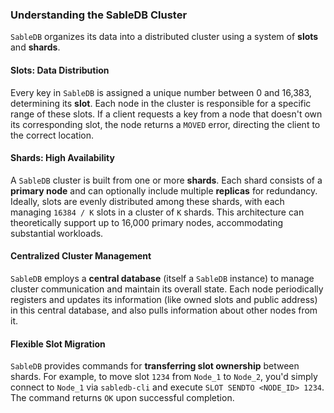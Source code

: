 ### Understanding the SableDB Cluster

`SableDB` organizes its data into a distributed cluster using a system of **slots** and **shards**.

#### Slots: Data Distribution

Every key in `SableDB` is assigned a unique number between 0 and 16,383, determining its **slot**. Each node in the cluster is responsible for a specific range of these slots. If a client requests a key from a node that doesn't own its corresponding slot, the node returns a `MOVED` error, directing the client to the correct location.

#### Shards: High Availability

A `SableDB` cluster is built from one or more **shards**. Each shard consists of a **primary node** and can optionally include multiple **replicas** for redundancy. Ideally, slots are evenly distributed among these shards, with each managing `16384 / K` slots in a cluster of `K` shards. This architecture can theoretically support up to 16,000 primary nodes, accommodating substantial workloads.

#### Centralized Cluster Management

`SableDB` employs a **central database** (itself a `SableDB` instance) to manage cluster communication and maintain its overall state. Each node periodically registers and updates its information (like owned slots and public address) in this central database, and also pulls information about other nodes from it.

#### Flexible Slot Migration

`SableDB` provides commands for **transferring slot ownership** between shards. For example, to move slot `1234` from `Node_1` to `Node_2`, you'd simply connect to `Node_1` via `sabledb-cli` and execute `SLOT SENDTO <NODE_ID> 1234`. The command returns `OK` upon successful completion.
